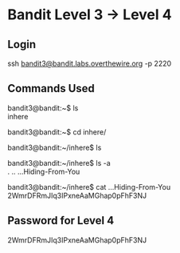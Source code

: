 # Bandit Level 3 → Level 4

## Login

ssh bandit3@bandit.labs.overthewire.org -p 2220

## Commands Used

bandit3@bandit:~$ ls  
inhere

bandit3@bandit:~$ cd inhere/

bandit3@bandit:~/inhere$ ls

bandit3@bandit:~/inhere$ ls -a  
.  ..  ...Hiding-From-You

bandit3@bandit:~/inhere$ cat ...Hiding-From-You  
2WmrDFRmJIq3IPxneAaMGhap0pFhF3NJ

## Password for Level 4

2WmrDFRmJIq3IPxneAaMGhap0pFhF3NJ
